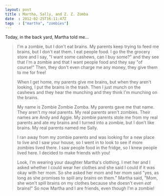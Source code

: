 ```yaml
---
layout: post
title : Martha, Sally, and Z. Z. Zomba
date  : 2012-02-25T16:11:47Z
tags  : ["martha", "zombies"]
---
```

Today, in the back yard, Martha told me...

> I'm a zombie, but I don't eat brains.  My parents keep trying to feed me
> brains, but I don't eat them.  I eat people food.  I go the the grocery
> store and I say, "I want some cashews, can I buy some?" and they see
> that I'm a zombie and that I want people food and they say "of course!"
> Then, they don't even charge me any money, they give them to me for
> free!
> 
> When I get home, my parents give me brains, but when they aren't
> looking, I put the brains in the trash.  Then I just munch on the
> cashews and they hear the munching and they think I'm munching on the
> brains.
> 
> My name is Zombie Zombie Zomba.  My parents gave me that name.  They
> aren't my real parents.  My real parents aren't zombies.  Their names
> are Andy and Aggie.  My zombie parents stole me from my real parents and
> ate my brains and I turned into a zombie, but I don't like brains.  My
> real parents named me Sally.
> 
> I ran away from my zombie parents and was looking for a new place to
> live and I saw your house, so I went in to look to see if more zombies
> lived there.  I saw people food in the fridge, so I knew people lived
> here.  I decided to make friends with you!
> 
> Look, I'm wearing your daughter Martha's clothing.  I met her and I
> asked whether I could wear her clothes and she said I could if it was
> okay with her mom.  So she asked her mom and her mom said "yes, as long
> as she promises to spill any brains on them."  Martha said, "Mom, she
> won't spill brains on my clothes because she doesn't even *eat* brains!"
> So now Martha and I are friends, even though I'm a zombie!

